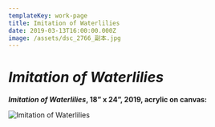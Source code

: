 ```yaml
---
templateKey: work-page
title: Imitation of Waterlilies
date: 2019-03-13T16:00:00.000Z
image: /assets/dsc_2766_副本.jpg
---
```

# *Imitation of Waterlilies*

<div class="lines-1"></div>

***Imitation of Waterlilies*, 18” x 24”, 2019, acrylic on canvas:**

<div class="lines-1"></div>

![Imitation of Waterlilies](/assets/dsc_2766_副本.jpg "Imitation of Waterlilies")